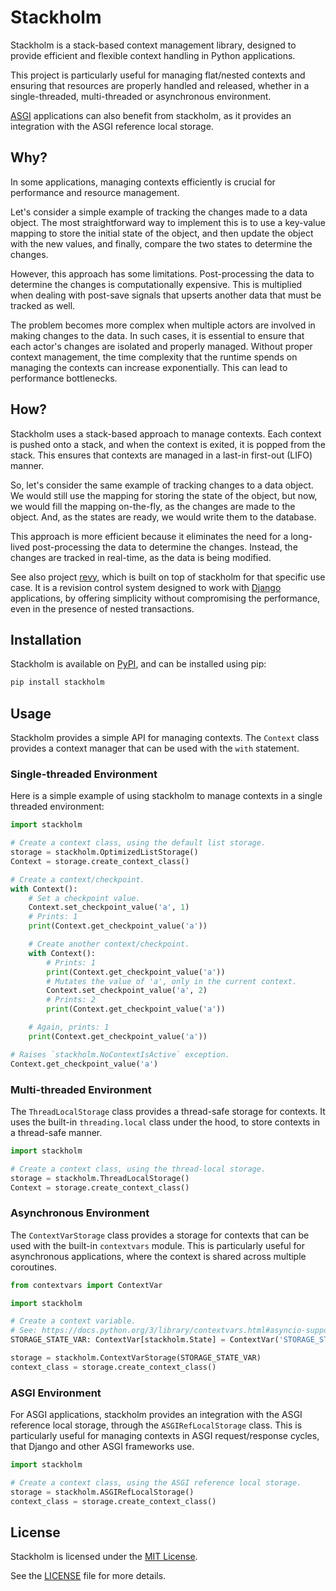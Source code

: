 # Stackholm

Stackholm is a stack-based context management library, designed to
provide efficient and flexible context handling in Python applications.

This project is particularly useful for managing flat/nested contexts and
ensuring that resources are properly handled and released, whether in a
single-threaded, multi-threaded or asynchronous environment.

[ASGI](https://asgi.readthedocs.io/) applications can also benefit from
stackholm, as it provides an integration with the ASGI reference local storage.

## Why?

In some applications, managing contexts efficiently is crucial for performance
and resource management.

Let's consider a simple example of tracking the changes made to a data object.
The most straightforward way to implement this is to use a key-value mapping to
store the initial state of the object, and then update the object with the new
values, and finally, compare the two states to determine the changes.

However, this approach has some limitations. Post-processing the data to
determine the changes is computationally expensive. This is multiplied when
dealing with post-save signals that upserts another data that must be tracked
as well.

The problem becomes more complex when multiple actors are involved in making
changes to the data. In such cases, it is essential to ensure that each actor's
changes are isolated and properly managed. Without proper context management,
the time complexity that the runtime spends on managing the contexts can
increase exponentially. This can lead to performance bottlenecks.

## How?

Stackholm uses a stack-based approach to manage contexts. Each context is
pushed onto a stack, and when the context is exited, it is popped from the
stack. This ensures that contexts are managed in a last-in first-out (LIFO)
manner.

So, let's consider the same example of tracking changes to a data object.
We would still use the mapping for storing the state of the object, but now,
we would fill the mapping on-the-fly, as the changes are made to the object.
And, as the states are ready, we would write them to the database.

This approach is more efficient because it eliminates the need for a long-lived
post-processing the data to determine the changes. Instead, the changes are
tracked in real-time, as the data is being modified.

See also project [revy](https://github.com/ertgl/revy), which is built on top
of stackholm for that specific use case. It is a revision control system
designed to work with [Django](https://www.djangoproject.com/) applications,
by offering simplicity without compromising the performance,
even in the presence of nested transactions.

## Installation

Stackholm is available on [PyPI](https://pypi.org/project/stackholm/), and can
be installed using pip:

```bash
pip install stackholm
```

## Usage

Stackholm provides a simple API for managing contexts. The `Context` class
provides a context manager that can be used with the `with` statement.

### Single-threaded Environment

Here is a simple example of using stackholm to manage contexts in a single
threaded environment:

```python
import stackholm

# Create a context class, using the default list storage.
storage = stackholm.OptimizedListStorage()
Context = storage.create_context_class()

# Create a context/checkpoint.
with Context():
    # Set a checkpoint value.
    Context.set_checkpoint_value('a', 1)
    # Prints: 1
    print(Context.get_checkpoint_value('a'))

    # Create another context/checkpoint.
    with Context():
        # Prints: 1
        print(Context.get_checkpoint_value('a'))
        # Mutates the value of 'a', only in the current context.
        Context.set_checkpoint_value('a', 2)
        # Prints: 2
        print(Context.get_checkpoint_value('a'))

    # Again, prints: 1
    print(Context.get_checkpoint_value('a'))

# Raises `stackholm.NoContextIsActive` exception.
Context.get_checkpoint_value('a')
```

### Multi-threaded Environment

The `ThreadLocalStorage` class provides a thread-safe storage for contexts.
It uses the built-in `threading.local` class under the hood, to store contexts
in a thread-safe manner.

```python
import stackholm

# Create a context class, using the thread-local storage.
storage = stackholm.ThreadLocalStorage()
Context = storage.create_context_class()
```

### Asynchronous Environment

The `ContextVarStorage` class provides a storage for contexts that can be used
with the built-in `contextvars` module. This is particularly useful for
asynchronous applications, where the context is shared across multiple
coroutines.

```python
from contextvars import ContextVar

import stackholm

# Create a context variable.
# See: https://docs.python.org/3/library/contextvars.html#asyncio-support
STORAGE_STATE_VAR: ContextVar[stackholm.State] = ContextVar('STORAGE_STATE_VAR')

storage = stackholm.ContextVarStorage(STORAGE_STATE_VAR)
context_class = storage.create_context_class()
```

### ASGI Environment

For ASGI applications, stackholm provides an integration with the ASGI reference
local storage, through the `ASGIRefLocalStorage` class. This is particularly
useful for managing contexts in ASGI request/response cycles, that Django and
other ASGI frameworks use.

```python
import stackholm

# Create a context class, using the ASGI reference local storage.
storage = stackholm.ASGIRefLocalStorage()
context_class = storage.create_context_class()
```

## License

Stackholm is licensed under the
[MIT License](https://opensource.org/license/mit).

See the [LICENSE](LICENSE) file for more details.
